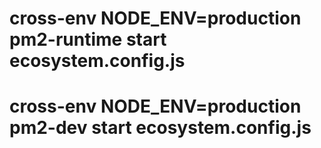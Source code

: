 # cross-env NODE_ENV=production pm2-runtime start ecosystem.config.js
# cross-env NODE_ENV=production pm2-dev start ecosystem.config.js